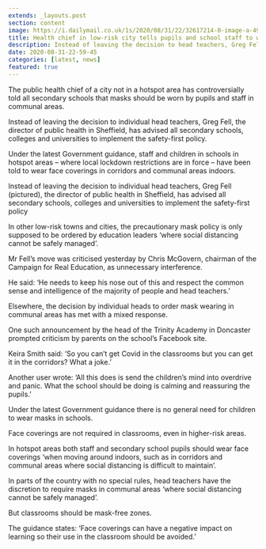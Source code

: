 ```yaml
---
extends: _layouts.post
section: content
image: https://i.dailymail.co.uk/1s/2020/08/31/22/32617214-0-image-a-49_1598909507169.jpg 
title: Health chief in low-risk city tells pupils and school staff to wear face masks in communal areas  
description: Instead of leaving the decision to head teachers, Greg Fell, the director of public health in Sheffield, has advised all secondary schools, colleges and universities to implement the safety-first policy. 
date: 2020-08-31-22-59-45 
categories: [latest, news] 
featured: true 
--- 
```

The public health chief of a city not in a hotspot area has controversially told all secondary schools that masks should be worn by pupils and staff in communal areas.

Instead of leaving the decision to individual head teachers, Greg Fell, the director of public health in Sheffield, has advised all secondary schools, colleges and universities to implement the safety-first policy.

Under the latest Government guidance, staff and children in schools in hotspot areas – where local lockdown restrictions are in force – have been told to wear face coverings in corridors and communal areas indoors.

Instead of leaving the decision to individual head teachers, Greg Fell (pictured), the director of public health in Sheffield, has advised all secondary schools, colleges and universities to implement the safety-first policy

In other low-risk towns and cities, the precautionary mask policy is only supposed to be ordered by education leaders ‘where social distancing cannot be safely managed’.

Mr Fell’s move was criticised yesterday by Chris McGovern, chairman of the Campaign for Real Education, as unnecessary interference. 

He said: ‘He needs to keep his nose out of this and respect the common sense and intelligence of the majority of people and head teachers.’

Elsewhere, the decision by individual heads to order mask wearing in communal areas has met with a mixed response. 

One such announcement by the head of the Trinity Academy in Doncaster prompted criticism by parents on the school’s Facebook site. 

Keira Smith said: ‘So you can’t get Covid in the classrooms but you can get it in the corridors? What a joke.’

Another user wrote: ‘All this does is send the children’s mind into overdrive and panic. What the school should be doing is calming and reassuring the pupils.’

Under the latest Government guidance there is no general need for children to wear masks in schools.

Face coverings are not required in classrooms, even in higher-risk areas.

In hotspot areas both staff and secondary school pupils should wear face coverings ‘when moving around indoors, such as in corridors and communal areas where social distancing is difficult to maintain’. 

In parts of the country with no special rules, head teachers have the discretion to require masks in communal areas ‘where social distancing cannot be safely managed’.

But classrooms should be mask-free zones. 

The guidance states: ‘Face coverings can have a negative impact on learning so their use in the classroom should be avoided.’



